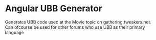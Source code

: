 # Angular UBB Generator

Generates UBB code used at the Movie topic on gathering.tweakers.net. Can ofcourse be used for other forums who use UBB
as their primary language

